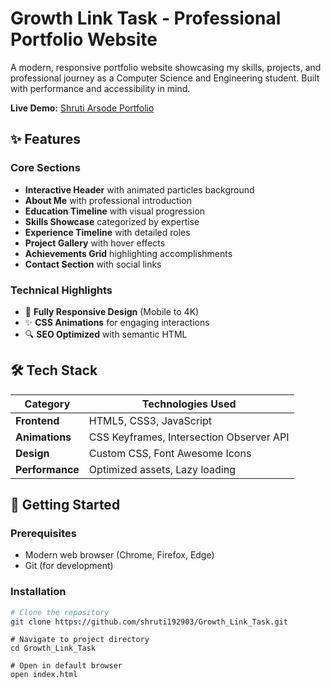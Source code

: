 # Growth Link Task - Professional Portfolio Website

A modern, responsive portfolio website showcasing my skills, projects, and professional journey as a Computer Science and Engineering student. Built with performance and accessibility in mind.

**Live Demo:** [Shruti Arsode Portfolio]([https://shruti192903.github.io/Growth_Link_Task/](https://shruti192903.github.io/Growth_Link_Portfolio_Task/))

## ✨ Features 

### Core Sections
- **Interactive Header** with animated particles background
- **About Me** with professional introduction
- **Education Timeline** with visual progression
- **Skills Showcase** categorized by expertise
- **Experience Timeline** with detailed roles
- **Project Gallery** with hover effects
- **Achievements Grid** highlighting accomplishments
- **Contact Section** with social links

### Technical Highlights
- 📱 **Fully Responsive Design** (Mobile to 4K)
- ✨ **CSS Animations** for engaging interactions
- 🔍 **SEO Optimized** with semantic HTML

## 🛠 Tech Stack

| Category       | Technologies Used |
|----------------|-------------------|
| **Frontend**   | HTML5, CSS3, JavaScript |
| **Animations** | CSS Keyframes, Intersection Observer API |
| **Design**     | Custom CSS, Font Awesome Icons |
| **Performance**| Optimized assets, Lazy loading |

## 🚀 Getting Started

### Prerequisites
- Modern web browser (Chrome, Firefox, Edge)
- Git (for development)

### Installation
```bash
# Clone the repository
git clone https://github.com/shruti192903/Growth_Link_Task.git
```
```
# Navigate to project directory
cd Growth_Link_Task
```
```
# Open in default browser
open index.html
```
